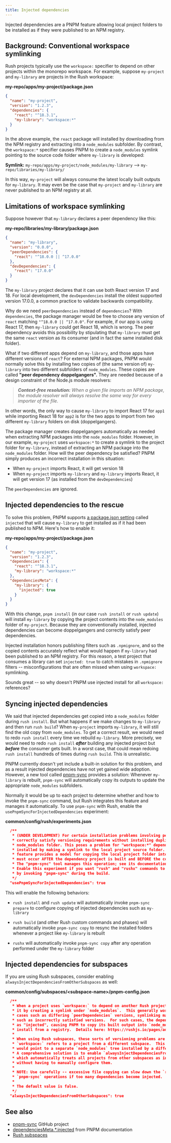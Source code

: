 ```yaml
---
title: Injected dependencies
---
```


Injected dependencies are a PNPM feature allowing local project folders to be installed as if they were published to an NPM registry.

## Background: Conventional workspace symlinking

Rush projects typically use the `workspace:` specifier to depend on other projects within the monorepo workspace. For example, suppose `my-project` and `my-library` are projects in the Rush workspace:

**my-repo/apps/my-project/package.json**

```json
{
  "name": "my-project",
  "version": "1.2.3",
  "dependencies": {
    "react": "^18.3.1",
    "my-library": "workspace:*"
  }
}
```

In the above example, the `react` package will installed by downloading from the NPM registry and extracting into a `node_modules` subfolder. By contrast, the `workspace:*` specifier causes PNPM to create a `node_modules` symlink pointing to the source code folder where `my-library` is developed:

**Symlink:** `my-repo/apps/my-project/node_modules/my-library` --> `my-repo/libraries/my-library/`

In this way, `my-project` will always consume the latest locally built outputs for `my-library`. It may even be the case that `my-project` and `my-library` are never published to an NPM registry at all.

## Limitations of workspace symlinking

Suppose however that `my-library` declares a peer dependency like this:

**my-repo/libraries/my-library/package.json**

```json
{
  "name": "my-library",
  "version": "0.0.0",
  "peerDependencies": {
    "react": "^18.0.0 || ^17.0.0"
  },
  "devDependencies": {
    "react": "17.0.0"
  }
}
```

The `my-library` project declares that it can use both React version 17 and 18. For local development, the `devDependencies` install the oldest supported version 17.0.0, a common practice to validate backwards compatibility.

Why do we need `peerDependencies` instead of `dependencies`? With `dependencies`, the package manager would be free to choose any version of `react` matching `"^18.0.0 || ^17.0.0"`. For example, if our app is using React 17, then `my-library` could get React 18, which is wrong. The peer dependency avoids this possibility by stipulating that `my-library` must get the same `react` version as its consumer (and in fact the same installed disk folder).

What if two different apps depend on `my-library`, and those apps have different versions of `react`? For external NPM packages, PNPM would normally solve this by installing two copies of (the same version of) `my-library` into two different subfolders of `node_modules`. These copies are called **"peer dependency doppelgangers".** They are needed because of a design constraint of the Node.js module resolvers:

> _**Context-free resolution:** When a given file imports an NPM package, the module resolver will always resolve the same way for every importer of the file._

In other words, the only way to cause `my-library` to import React 17 for `app1` while importing React 18 for `app2` is for the two apps to import from two different `my-library` folders on disk (doppelgangers).

The package manager creates doppelgangers automatically as needed when extracting NPM packages into the `node_modules` folder. However, in our example, `my-project` uses `workspace:*` to create a symlink to the project folder for `my-library`, instead of extracting an NPM package into the `node_modules` folder. How will the peer dependency be satisfied? PNPM simply produces an incorrect installation in this situation:

- When `my-project` imports React, it will get version 18
- When `my-project` imports `my-library` and `my-library` imports React, it will get version 17 (as installed from the `devDependencies`)

The `peerDependencies` are ignored.

## Injected dependencies to the rescue

To solve this problem, PNPM supports [a package.json setting](https://pnpm.io/package_json#dependenciesmetainjected) called `injected` that will cause `my-library` to get installed as if it had been published to NPM. Here's how to enable it:

**my-repo/apps/my-project/package.json**

```json
{
  "name": "my-project",
  "version": "1.2.3",
  "dependencies": {
    "react": "^18.3.1",
    "my-library": "workspace:*"
  },
  "dependenciesMeta": {
    "my-library": {
      "injected": true
    }
  }
}
```

With this change, `pnpm install` (in our case `rush install` or `rush update`) will install `my-library` by copying the project contents into the `node_modules` folder of `my-project`. Because they are conventionally installed, injected dependencies can become doppelgangers and correctly satisfy peer dependencies.

Injected installation honors publishing filters such as `.npmignore`, and so the copied contents accurately reflect what would happen if `my-library` had been published to an NPM registry. For this reason, a test project that consumes a library can set `injected: true` to catch mistakes in `.npmignore` filters -- misconfigurations that are often missed when using `workspace:` symlinking.

Sounds great -- so why doesn't PNPM use injected install for all `workspace:` references?

## Syncing injected dependencies

We said that injected dependencies get copied into a `node_modules` folder during `rush install`. But what happens if we make changes to `my-library` and then run `rush build`? When `my-project` imports `my-library`, it will still find the old copy from `node_modules`. To get a correct result, we would need to redo `rush install` every time we rebuild `my-library`. More precisely, we would need to redo `rush install` _**after**_ building any injected project but _**before**_ the consumer gets built. In a worst case, that could mean redoing `rush install` hundreds of times during `rush build`. This is unrealistic.

PNPM currently doesn't yet include a built-in solution for this problem, and as a result injected dependencies have not yet gained wide adoption. However, a new tool called [pnpm-sync](https://github.com/tiktok/pnpm-sync) provides a solution: Whenever `my-library` is rebuilt, `pnpm-sync` will automatically copy its outputs to update the appropriate `node_modules` subfolders.

Normally it would be up to each project to determine whether and how to invoke the `pnpm-sync` command, but Rush integrates this feature and manages it automatically. To use `pnpm-sync` with Rush, enable the `usePnpmSyncForInjectedDependencies` experiment:

**common/config/rush/experiments.json**

```json
  /**
   * (UNDER DEVELOPMENT) For certain installation problems involving peer dependencies, PNPM cannot
   * correctly satisfy versioning requirements without installing duplicate copies of a package inside the
   * node_modules folder. This poses a problem for "workspace:*" dependencies, as they are normally
   * installed by making a symlink to the local project source folder. PNPM's "injected dependencies"
   * feature provides a model for copying the local project folder into node_modules, however copying
   * must occur AFTER the dependency project is built and BEFORE the consuming project starts to build.
   * The "pnpm-sync" tool manages this operation; see its documentation for details.
   * Enable this experiment if you want "rush" and "rushx" commands to resync injected dependencies
   * by invoking "pnpm-sync" during the build.
   */
  "usePnpmSyncForInjectedDependencies": true
```

This will enable the following behaviors:

- `rush install` and `rush update` will automatically invoke `pnpm-sync prepare` to configure copying of injected dependencies such as `my-library`

- `rush build` (and other Rush custom commands and phases) will automatically invoke `pnpm-sync copy` to resync the installed folders whenever a project like `my-library` is rebuilt

- `rushx` will automatically invoke `pnpm-sync copy` after any operation performed under the `my-library` folder

## Injected dependencies for subspaces

If you are using Rush subspaces, consider enabling `alwaysInjectDependenciesFromOtherSubspaces` as well:

**common/config/subspaces/&lt;subspace-name&gt;/pnpm-config.json**

```json
  /**
   * When a project uses `workspace:` to depend on another Rush project, PNPM normally installs
   * it by creating a symlink under `node_modules`.  This generally works well, but in certain
   * cases such as differing `peerDependencies` versions, symlinking may cause trouble
   * such as incorrectly satisfied versions.  For such cases, the dependency can be declared
   * as "injected", causing PNPM to copy its built output into `node_modules` like a real
   * install from a registry.  Details here: https://rushjs.io/pages/advanced/injected_deps/
   *
   * When using Rush subspaces, these sorts of versioning problems are much more likely if
   * `workspace:` refers to a project from a different subspace.  This is because the symlink
   * would point to a separate `node_modules` tree installed by a different PNPM lockfile.
   * A comprehensive solution is to enable `alwaysInjectDependenciesFromOtherSubspaces`,
   * which automatically treats all projects from other subspaces as injected dependencies
   * without having to manually configure them.
   *
   * NOTE: Use carefully -- excessive file copying can slow down the `rush install` and
   * `pnpm-sync` operations if too many dependencies become injected.
   *
   * The default value is false.
   */
  "alwaysInjectDependenciesFromOtherSubspaces": true
```

## See also

- [pnpm-sync](https://github.com/tiktok/pnpm-sync) GitHub project
- [dependenciesMeta.\*.injected](https://pnpm.io/package_json#dependenciesmetainjected) from PNPM documentation
- [Rush subspaces](../advanced/subspaces.md)
